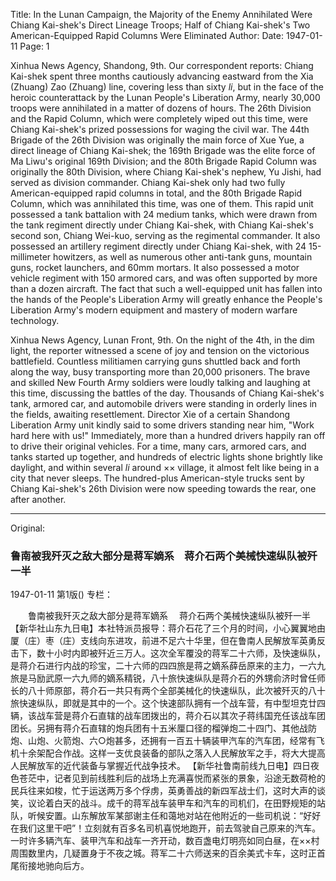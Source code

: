 Title: In the Lunan Campaign, the Majority of the Enemy Annihilated Were Chiang Kai-shek's Direct Lineage Troops; Half of Chiang Kai-shek's Two American-Equipped Rapid Columns Were Eliminated
Author:
Date: 1947-01-11
Page: 1

Xinhua News Agency, Shandong, 9th. Our correspondent reports: Chiang Kai-shek spent three months cautiously advancing eastward from the Xia (Zhuang) Zao (Zhuang) line, covering less than sixty *li*, but in the face of the heroic counterattack by the Lunan People's Liberation Army, nearly 30,000 troops were annihilated in a matter of dozens of hours. The 26th Division and the Rapid Column, which were completely wiped out this time, were Chiang Kai-shek's prized possessions for waging the civil war. The 44th Brigade of the 26th Division was originally the main force of Xue Yue, a direct lineage of Chiang Kai-shek; the 169th Brigade was the elite force of Ma Liwu's original 169th Division; and the 80th Brigade Rapid Column was originally the 80th Division, where Chiang Kai-shek's nephew, Yu Jishi, had served as division commander. Chiang Kai-shek only had two fully American-equipped rapid columns in total, and the 80th Brigade Rapid Column, which was annihilated this time, was one of them. This rapid unit possessed a tank battalion with 24 medium tanks, which were drawn from the tank regiment directly under Chiang Kai-shek, with Chiang Kai-shek's second son, Chiang Wei-kuo, serving as the regimental commander. It also possessed an artillery regiment directly under Chiang Kai-shek, with 24 15-millimeter howitzers, as well as numerous other anti-tank guns, mountain guns, rocket launchers, and 60mm mortars. It also possessed a motor vehicle regiment with 150 armored cars, and was often supported by more than a dozen aircraft. The fact that such a well-equipped unit has fallen into the hands of the People's Liberation Army will greatly enhance the People's Liberation Army's modern equipment and mastery of modern warfare technology.

Xinhua News Agency, Lunan Front, 9th. On the night of the 4th, in the dim light, the reporter witnessed a scene of joy and tension on the victorious battlefield. Countless militiamen carrying guns shuttled back and forth along the way, busy transporting more than 20,000 prisoners. The brave and skilled New Fourth Army soldiers were loudly talking and laughing at this time, discussing the battles of the day. Thousands of Chiang Kai-shek's tank, armored car, and automobile drivers were standing in orderly lines in the fields, awaiting resettlement. Director Xie of a certain Shandong Liberation Army unit kindly said to some drivers standing near him, "Work hard here with us!" Immediately, more than a hundred drivers happily ran off to drive their original vehicles. For a time, many cars, armored cars, and tanks started up together, and hundreds of electric lights shone brightly like daylight, and within several *li* around ×× village, it almost felt like being in a city that never sleeps. The hundred-plus American-style trucks sent by Chiang Kai-shek's 26th Division were now speeding towards the rear, one after another.



<hr /> 

Original: 


### 鲁南被我歼灭之敌大部分是蒋军嫡系　蒋介石两个美械快速纵队被歼一半

1947-01-11
第1版()
专栏：

　　鲁南被我歼灭之敌大部分是蒋军嫡系
  　蒋介石两个美械快速纵队被歼一半
    【新华社山东九日电】本社特派员报导：蒋介石花了三个月的时间，小心翼翼地由厦（庄）枣（庄）支线向东进攻，前进不足六十华里，但在鲁南人民解放军英勇反击下，数十小时内即被歼近三万人。这次全军覆没的蒋军二十六师，及快速纵队，是蒋介石进行内战的珍宝，二十六师的四四旅是蒋之嫡系薛岳原来的主力，一六九旅是马励武原一六九师的嫡系精锐，八十旅快速纵队是蒋介石的外甥俞济时曾任师长的八十师原部，蒋介石一共只有两个全部美械化的快速纵队，此次被歼灭的八十旅快速纵队，即就是其中的一个。这个快速部队拥有一个战车营，有中型坦克廿四辆，该战车营是蒋介石直辖的战车团拨出的，蒋介石以其次子蒋纬国充任该战车团团长。另拥有蒋介石直辖的炮兵团有十五米厘口径的榴弹炮二十四门、其他战防炮、山炮、火箭炮、六○炮甚多，还拥有一百五十辆装甲汽车的汽车团，经常有飞机十余架配合作战。这样一支优良装备的部队之落入人民解放军之手，将大大提高人民解放军的近代装备与掌握近代战争技术。
    【新华社鲁南前线九日电】四日夜色苍茫中，记者见到前线胜利后的战场上充满喜悦而紧张的景象，沿途无数荷枪的民兵往来如梭，忙于运送两万多个俘虏，英勇善战的新四军战士们，这时大声的谈笑，议论着白天的战斗。成千的蒋军战车装甲车和汽车的司机们，在田野规矩的站队，听候安置。山东解放军某部谢主任和蔼地对站在他附近的一些司机说：“好好在我们这里干吧”！立刻就有百多名司机喜悦地跑开，前去驾驶自己原来的汽车。一时许多辆汽车、装甲汽车和战车一齐开动，数百盏电灯明亮如同白昼，在××村周围数里内，几疑置身于不夜之城。蒋军二十六师送来的百余美式卡车，这时正首尾衔接地驰向后方。
